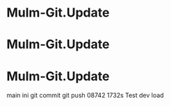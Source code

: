 # Mulm-Git.Update
# Mulm-Git.Update
# Mulm-Git.Update
main ini
git commit
git push 08742
1732s
Test 
dev load 
